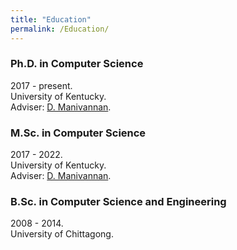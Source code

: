 ```yaml
---
title: "Education"
permalink: /Education/
---
```


<!-- {% include base_path %} -->

### Ph.D. in Computer Science
2017 - present. <br>
University of Kentucky. <br>
Adviser: [D. Manivannan](http://www.cs.uky.edu/~manivann/).

### M.Sc. in Computer Science
2017 - 2022. <br>
University of Kentucky. <br>
Adviser: [D. Manivannan](http://www.cs.uky.edu/~manivann/).

### B.Sc. in Computer Science and Engineering
2008 - 2014. <br>
University of Chittagong. <br>
